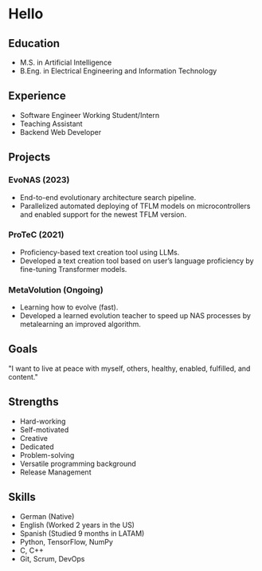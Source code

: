 # Hello

## Education
- M.S. in Artificial Intelligence
- B.Eng. in Electrical Engineering and Information Technology

## Experience
- Software Engineer Working Student/Intern
- Teaching Assistant
- Backend Web Developer


## Projects
### EvoNAS (2023)
- End-to-end evolutionary architecture search pipeline.
- Parallelized automated deploying of TFLM models on microcontrollers and enabled support for the newest TFLM version.

### ProTeC (2021)
- Proficiency-based text creation tool using LLMs.
- Developed a text creation tool based on user’s language proficiency by fine-tuning Transformer models.

### MetaVolution (Ongoing)
- Learning how to evolve (fast).
- Developed a learned evolution teacher to speed up NAS processes by metalearning an improved algorithm.

## Goals
"I want to live at peace with myself, others, healthy, enabled, fulfilled, and content."

## Strengths
- Hard-working
- Self-motivated
- Creative
- Dedicated
- Problem-solving
- Versatile programming background
- Release Management

## Skills
- German (Native)
- English (Worked 2 years in the US)
- Spanish (Studied 9 months in LATAM)
- Python, TensorFlow, NumPy
- C, C++
- Git, Scrum, DevOps
